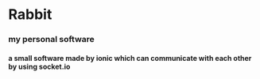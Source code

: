 # Rabbit
###  my personal software 
#### a small software made by ionic which can communicate with each other by using socket.io
